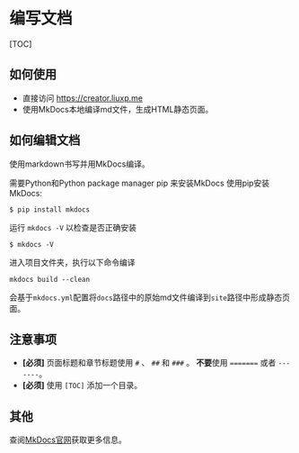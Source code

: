 # 编写文档

[TOC]

## 如何使用

* 直接访问 https://creator.liuxp.me
* 使用MkDocs本地编译md文件，生成HTML静态页面。
  
## 如何编辑文档
使用markdown书写并用MkDocs编译。
  
需要Python和Python package manager pip 来安装MkDocs
使用pip安装MkDocs:
```
$ pip install mkdocs
```
运行 `mkdocs -V` 以检查是否正确安装
```
$ mkdocs -V
```
进入项目文件夹，执行以下命令编译
```
mkdocs build --clean
```
会基于`mkdocs.yml`配置将`docs`路径中的原始md文件编译到`site`路径中形成静态页面。

## 注意事项

* **[必须]** 页面标题和章节标题使用 `#` 、 `##` 和 `###` 。 **不要**使用 `=======` 或者 `-------`。
* **[必须]** 使用 `[TOC]` 添加一个目录。

## 其他

查阅[MkDocs官网](https://www.mkdocs.org/)获取更多信息。